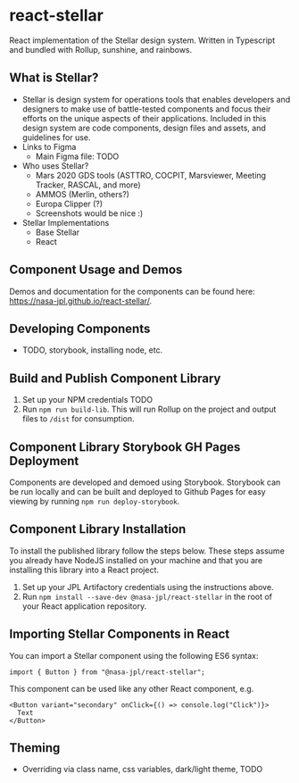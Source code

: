 # react-stellar

React implementation of the Stellar design system. Written in Typescript and bundled with Rollup, sunshine, and rainbows.

## What is Stellar?

- Stellar is design system for operations tools that enables developers and designers to make use of battle-tested components and focus their efforts on the unique aspects of their applications. Included in this design system are code components, design files and assets, and guidelines for use.
- Links to Figma
  - Main Figma file: TODO
- Who uses Stellar?
  - Mars 2020 GDS tools (ASTTRO, COCPIT, Marsviewer, Meeting Tracker, RASCAL, and more)
  - AMMOS (Merlin, others?)
  - Europa Clipper (?)
  - Screenshots would be nice :)
- Stellar Implementations
  - Base Stellar
  - React

## Component Usage and Demos

Demos and documentation for the components can be found here: https://nasa-jpl.github.io/react-stellar/.

## Developing Components

- TODO, storybook, installing node, etc.

## Build and Publish Component Library

1. Set up your NPM credentials TODO
2. Run `npm run build-lib`. This will run Rollup on the project and output files to `/dist` for consumption.

## Component Library Storybook GH Pages Deployment

Components are developed and demoed using Storybook. Storybook can be run locally and can be built and deployed to Github Pages for easy viewing by running `npm run deploy-storybook`.

## Component Library Installation

To install the published library follow the steps below. These steps assume you already have NodeJS installed on your machine and that you are installing this library into a React project.

1. Set up your JPL Artifactory credentials using the instructions above.
2. Run `npm install --save-dev @nasa-jpl/react-stellar` in the root of your React application repository. 

## Importing Stellar Components in React

You can import a Stellar component using the following ES6 syntax:

```JS
import { Button } from "@nasa-jpl/react-stellar";
```

This component can be used like any other React component, e.g.

```JSX
<Button variant="secondary" onClick={() => console.log("Click")}>
  Text
</Button>
```

## Theming

- Overriding via class name, css variables, dark/light theme, TODO
